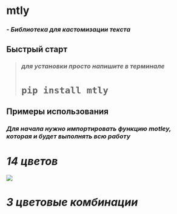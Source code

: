# **mtly**
### - *Библиотека для кастомизации текста*
##
## **Быстрый старт**
> ### *для установки просто напишите в терминале*
> # ```pip install mtly```
##
## **Примеры использования**
### *Для начала нужно импортировать функцию motley, которая и будет выполнять всю работу*
## 
# ***14 цветов***
![](https://iimg.su/s/17/bLNaEWm3bTcoymUUPLxIX3D1FbtVudSKyf1JTBGB.png)
## 
# ***3 цветовые комбинации***
